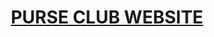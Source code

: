 <p align="center">
  <a href="https://thepurse.club">
    <h1 align="center">
  PURSE CLUB WEBSITE
</h1>

  </a>
</p>


